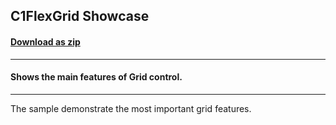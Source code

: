 ## C1FlexGrid Showcase
#### [Download as zip](https://grapecity.github.io/DownGit/#/home?url=https://github.com/GrapeCity/ComponentOne-WPF-Samples/tree/master/NET_462/FlexGrid/CS/ShowCase/ShowCase)
____
#### Shows the main features of Grid control.
____
The sample demonstrate the most important grid features.

